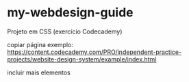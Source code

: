 # my-webdesign-guide

Projeto em CSS (exercício Codecademy)

copiar página exemplo: https://content.codecademy.com/PRO/independent-practice-projects/website-design-system/example/index.html

incluir mais elementos
